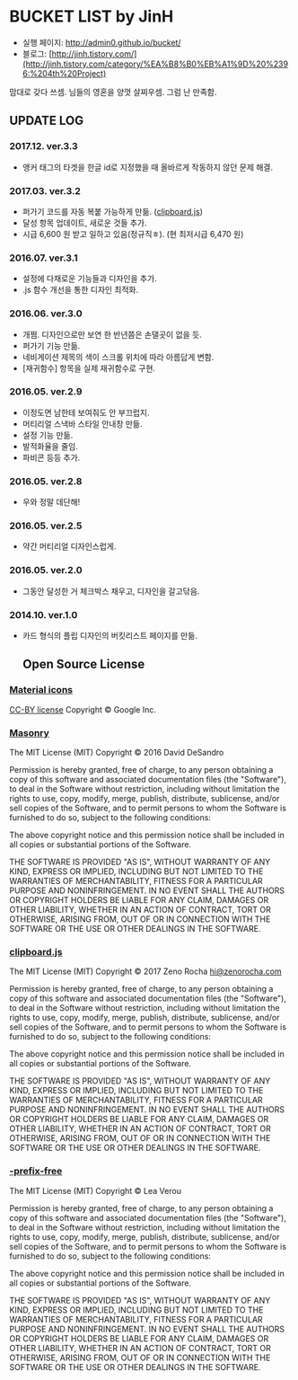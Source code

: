 # BUCKET LIST by JinH

- 실행 페이지: <http://admin0.github.io/bucket/>
- 블로그: [http://jinh.tistory.com/](http://jinh.tistory.com/category/%EA%B8%B0%EB%A1%9D%20%2396:%204th%20Project)

맘대로 갖다 쓰셈. 님들의 영혼을 양껏 살찌우셈. 그럼 난 만족함.

## UPDATE LOG

### 2017.12\. ver.3.3

- 앵커 태그의 타겟을 한글 id로 지정했을 때 올바르게 작동하지 않던 문제 해결.

### 2017.03\. ver.3.2

- 퍼가기 코드를 자동 복붙 가능하게 만듦. ([clipboard.js](https://clipboardjs.com/))
- 달성 항목 업데이트, 새로운 것들 추가.
- 시급 6,600 원 받고 일하고 있음(정규직ㅎ). (현 최저시급 6,470 원)

### 2016.07\. ver.3.1

- 설정에 다채로운 기능들과 디자인을 추가.
- .js 함수 개선을 통한 디자인 최적화.

### 2016.06\. ver.3.0

- 개쩜. 디자인으로만 보연 한 반년쯤은 손댈곳이 없을 듯.
- 퍼가기 기능 만듦.
- 네비게이션 제목의 색이 스크롤 위치에 따라 아름답게 변함.
- [재귀함수] 항목을 실제 재귀함수로 구현.

### 2016.05\. ver.2.9

- 이정도면 남한테 보여줘도 안 부끄럽지.
- 머티리얼 스낵바 스타일 안내창 만듦.
- 설정 기능 만듦.
- 발적화율을 줄임.
- 파비콘 등등 추가.

### 2016.05\. ver.2.8

- 우와 정말 데단해!

### 2016.05\. ver.2.5

- 약간 머티리얼 디자인스럽게.

### 2016.05\. ver.2.0

- 그동안 달성한 거 체크박스 채우고, 디자인을 갈고닦음.

### 2014.10\. ver.1.0

- 카드 형식의 플립 디자인의 버킷리스트 페이지를 만듦.

  ## Open Source License

### [Material icons](https://design.google.com/icons/)

[CC-BY license](https://creativecommons.org/licenses/by/4.0/) Copyright © Google Inc.

### [Masonry](http://masonry.desandro.com)

The MIT License (MIT) Copyright © 2016 David DeSandro

Permission is hereby granted, free of charge, to any person obtaining a copy of this software and associated documentation files (the "Software"), to deal in the Software without restriction, including without limitation the rights to use, copy, modify, merge, publish, distribute, sublicense, and/or sell copies of the Software, and to permit persons to whom the Software is furnished to do so, subject to the following conditions:

The above copyright notice and this permission notice shall be included in all copies or substantial portions of the Software.

THE SOFTWARE IS PROVIDED "AS IS", WITHOUT WARRANTY OF ANY KIND, EXPRESS OR IMPLIED, INCLUDING BUT NOT LIMITED TO THE WARRANTIES OF MERCHANTABILITY, FITNESS FOR A PARTICULAR PURPOSE AND NONINFRINGEMENT. IN NO EVENT SHALL THE AUTHORS OR COPYRIGHT HOLDERS BE LIABLE FOR ANY CLAIM, DAMAGES OR OTHER LIABILITY, WHETHER IN AN ACTION OF CONTRACT, TORT OR OTHERWISE, ARISING FROM, OUT OF OR IN CONNECTION WITH THE SOFTWARE OR THE USE OR OTHER DEALINGS IN THE SOFTWARE.

### [clipboard.js](https://clipboardjs.com/)

The MIT License (MIT) Copyright © 2017 Zeno Rocha [hi@zenorocha.com](mailto:hi@zenorocha.com)

Permission is hereby granted, free of charge, to any person obtaining a copy of this software and associated documentation files (the "Software"), to deal in the Software without restriction, including without limitation the rights to use, copy, modify, merge, publish, distribute, sublicense, and/or sell copies of the Software, and to permit persons to whom the Software is furnished to do so, subject to the following conditions:

The above copyright notice and this permission notice shall be included in all copies or substantial portions of the Software.

THE SOFTWARE IS PROVIDED "AS IS", WITHOUT WARRANTY OF ANY KIND, EXPRESS OR IMPLIED, INCLUDING BUT NOT LIMITED TO THE WARRANTIES OF MERCHANTABILITY, FITNESS FOR A PARTICULAR PURPOSE AND NONINFRINGEMENT. IN NO EVENT SHALL THE AUTHORS OR COPYRIGHT HOLDERS BE LIABLE FOR ANY CLAIM, DAMAGES OR OTHER LIABILITY, WHETHER IN AN ACTION OF CONTRACT, TORT OR OTHERWISE, ARISING FROM, OUT OF OR IN CONNECTION WITH THE SOFTWARE OR THE USE OR OTHER DEALINGS IN THE SOFTWARE.

### [-prefix-free](https://leaverou.github.io/prefixfree/)

The MIT License (MIT) Copyright © Lea Verou

Permission is hereby granted, free of charge, to any person obtaining a copy of this software and associated documentation files (the "Software"), to deal in the Software without restriction, including without limitation the rights to use, copy, modify, merge, publish, distribute, sublicense, and/or sell copies of the Software, and to permit persons to whom the Software is furnished to do so, subject to the following conditions:

The above copyright notice and this permission notice shall be included in all copies or substantial portions of the Software.

THE SOFTWARE IS PROVIDED "AS IS", WITHOUT WARRANTY OF ANY KIND, EXPRESS OR IMPLIED, INCLUDING BUT NOT LIMITED TO THE WARRANTIES OF MERCHANTABILITY, FITNESS FOR A PARTICULAR PURPOSE AND NONINFRINGEMENT. IN NO EVENT SHALL THE AUTHORS OR COPYRIGHT HOLDERS BE LIABLE FOR ANY CLAIM, DAMAGES OR OTHER LIABILITY, WHETHER IN AN ACTION OF CONTRACT, TORT OR OTHERWISE, ARISING FROM, OUT OF OR IN CONNECTION WITH THE SOFTWARE OR THE USE OR OTHER DEALINGS IN THE SOFTWARE.
